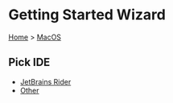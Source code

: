 # Getting Started Wizard

[Home](/docs/wiz/readme.md) > [MacOS](MacOS.md)

## Pick IDE
 * [JetBrains Rider](MacOS_Rider.md)
 * [Other](MacOS_Other.md)
